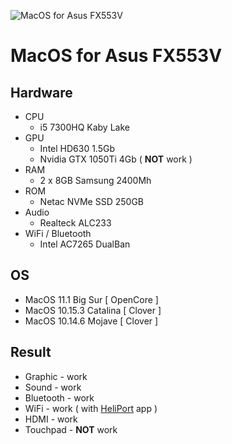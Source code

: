 ![MacOS for Asus FX553V](https://github.com/tannerlinsley/react-table/raw/master/media/repo-dark.png)

# MacOS for Asus FX553V

## Hardware
* CPU
  * i5 7300HQ Kaby Lake
* GPU
  * Intel HD630 1.5Gb
  * Nvidia GTX 1050Ti 4Gb ( <b>NOT</b> work )
* RAM
  * 2 x 8GB Samsung 2400Mh
* ROM
  * Netac NVMe SSD 250GB
* Audio
  * Realteck ALC233
* WiFi / Bluetooth
  * Intel AC7265 DualBan

## OS

* MacOS 11.1 Big Sur      [ OpenCore ]
* MacOS 10.15.3 Catalina  [ Clover ]
* MacOS 10.14.6 Mojave    [ Clover ]

## Result

* Graphic - work
* Sound - work
* Bluetooth - work
* WiFi - work ( with <a href="https://github.com/OpenIntelWireless/HeliPort/releases">HeliPort</a>  app )
* HDMI - work 
* Touchpad - <b>NOT</b> work
